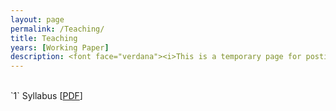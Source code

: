 ```yaml
---
layout: page
permalink: /Teaching/
title: Teaching
years: [Working Paper]
description: <font face="verdana"><i>This is a temporary page for posting class materials of FINA469 -- Investment Analysis and Portfolio Management, University of South Carolina, in July 2020. Students should refer to Blackboard section after 08/20/2020.</i>
---
```


<br/>
`1` Syllabus [<a href="https://www.dropbox.com/s/kd3fuiah10d5w6k/Syllabus.pdf?dl=0" target="_blank">PDF</a>]

